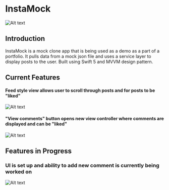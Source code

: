 # InstaMock
![Alt text](https://imgur.com/kBWI27e.jpg "Optional title")

## Introduction
InstaMock is a mock clone app that is being used as a demo as a part of a portfolio. It pulls data from a mock json file and uses a service layer to display posts to the user. Built using Swift 5 and MVVM design pattern.

## Current Features
#### Feed style view allows user to scroll through posts and for posts to be "liked"
![Alt text](https://imgur.com/T34PjI4.jpg "Optional title")
#### "View comments" button opens new view controller where comments are displayed and can be "liked"
![Alt text](https://imgur.com/QCZbMJh.jpg "Optional title")

## Features in Progress
### UI is set up and ability to add new comment is currently being worked on
![Alt text](https://imgur.com/ltgMuIl.jpg "Optional title")

